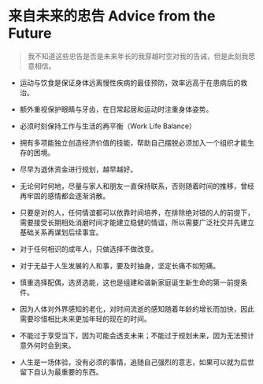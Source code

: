 # 来自未来的忠告 Advice from the Future

> 我不知道这些忠告是否是未来年长的我穿越时空对我的告诫，但是此刻我愿意相信。

- 运动与饮食是保证身体远离慢性疾病的最佳预防，效率远高于在患病后的救治。

- 额外重视保护眼睛与牙齿，在日常起居和运动时注重身体姿势。

- 必须时刻保持工作与生活的再平衡（Work Life Balance）

- 拥有多项能独立创造经济价值的技能，帮助自己摆脱必须加入一个组织才能生存的困境。

- 尽早为退休资金进行规划，越早越好。

- 无论何时何地，尽量与家人和朋友一直保持联系，否则随着时间的推移，曾经再牢固的感情都会逐渐消散。

- 只要是对的人，任何情谊都可以依靠时间培养，在排除绝对错的人的前提下，需要接受长期相处消磨时间才能建立稳健的情谊，所以需要广泛社交并先建立基础关系再谋划后续事宜。

- 对于任何相识的成年人，只做选择不做改变。

- 对于无益于人生发展的人和事，要及时抽身，坚定长痛不如短痛。

- 慎重选择配偶，选贤选能，这也是组建和谐新家庭诞生新生命的第一前提条件。

- 因为人体对外界感知的老化，对时间流逝的感知随着年龄的增长而加快，因此需要珍惜相比未来更加年轻的现在的时间。

- 不能过于享受当下，因为可能会透支未来；不能过于规划未来，因为无法预计意外何时会到来。

- 人生是一场体验，没有必须的事情，追随自己强烈的意志，如果可以就为后世留下自认为最重要的东西。


